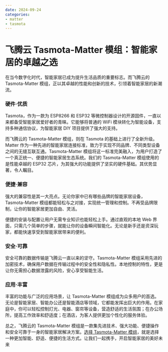 ```yaml
---
date: 2024-09-24
categories:
- matter
- tasmota
---
```



# 飞腾云 Tasmota-Matter 模组：智能家居的卓越之选

在当今数字化时代，智能家居已成为提升生活品质的重要标志。而飞腾云的 Tasmota-Matter 模组，正以其卓越的性能和创新的技术，引领着智能家居的新潮流。

### 硬件·优质
Tasmota，作为一款为 ESP8266 和 ESP32 等微控制器设计的开源固件，一直以来都备受智能家居爱好者的青睐。它能够将普通的 WiFi 模块转化为智能设备，支持多种通信协议，为智能家居 DIY 项目提供了强大的支持。

而飞腾云的 Tasmota-Matter 模组，则在 Tasmota 的基础上进行了全新升级。Matter 作为一种先进的智能家居连接标准，致力于实现不同品牌、不同类型设备之间的无缝互联互通。Tasmota-Matter 模组将这一标准完美融入，为用户打造了一个真正统一、便捷的智能家居生态系统。我们的 Tasmota-Matter 模组使用的是性能卓越的 ESP32 芯片，为其强大的功能提供了坚实的硬件基础。其优势显著，令人瞩目。

### 便捷·兼容
强大的兼容性是其一大亮点。无论你家中已有哪些品牌的智能家居设备，Tasmota-Matter 模组都能轻松与之对接，实现统一管理和控制。不再受品牌限制，让你的智能家居更加自由、灵活。

便捷的安装与配置让用户无需专业知识也能轻松上手。通过直观的本地 Web 界面，只需几个简单的步骤，就能让你的设备瞬间智能化。无论是新手还是资深玩家，都能快速享受到智能家居带来的便利。

### 安全·可靠
安全可靠的数据传输是飞腾云一直以来的坚守。Tasmota-Matter 模组采用先进的加密技术，确保用户数据在传输过程中的安全性和隐私性。本地控制的特性，更是让你无需担心数据泄露的风险，安心享受智能生活。

### 应用·丰富
丰富的功能与广泛的应用场景，让 Tasmota-Matter 模组成为众多用户的首选。无论是智能家居、智能办公还是智能酒店等领域，它都能发挥出巨大的作用。在家庭中，你可以轻松控制灯光、电器、窗帘等设备，营造舒适的生活氛围；在办公场所，提高工作效率和舒适度；在酒店，为客人提供更加个性化的服务体验。

总之，飞腾云的 Tasmota-Matter 模组是一款集先进技术、强大功能、便捷操作和安全可靠于一身的智能家居解决方案。[选择 Tasmota-Matter 模组](https://phateniot.github.io/zh/products/tasmota/tasmota-matter/)，就是选择一种更加智能、舒适、便捷的生活方式。让我们一起携手，开启智能家居的美好未来